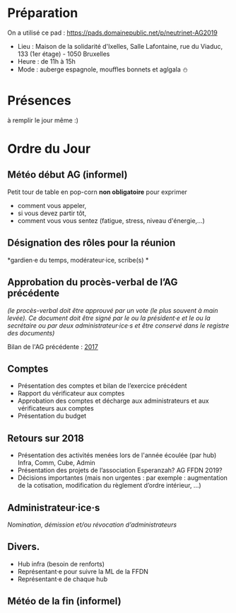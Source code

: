 <!-- TITLE: 01/26 (A.G.) -->
<!-- SUBTITLE: AG portant sur 2018/2019 General Assembly -->

# Préparation
On a utilisé ce pad : https://pads.domainepublic.net/p/neutrinet-AG2019

* Lieu : Maison de la solidarité d'Ixelles, Salle Lafontaine, rue du Viaduc, 133 (1er étage) - 1050 Bruxelles
* Heure : de 11h à 15h
* Mode : auberge espagnole, mouffles bonnets et aglgala :snowman:

# Présences
   à remplir le jour même :)
# Ordre du Jour
## Météo début AG (informel)
Petit tour de table en pop-corn **non obligatoire** pour exprimer

* comment vous appeler,
* si vous devez partir tôt,
* comment vous vous sentez (fatigue, stress, niveau d'énergie,…)

## Désignation des rôles pour la réunion
*gardien·e du temps, modérateur·ice, scribe(s) *

## Approbation du procès-verbal de l’AG précédente
*(le procès-verbal doit être approuvé par un vote (le plus souvent à
main levée). Ce document doit être signé par le ou la président·e et le
ou la secrétaire ou par deux administrateur·ice·s et être conservé dans
le registre des documents)*

Bilan de l'AG précédente : [2017](https://wiki.neutrinet.be/pvs/2017/12-17)


## Comptes

* Présentation des comptes et bilan de l’exercice précédent  
* Rapport du vérificateur aux comptes
* Approbation des comptes et décharge aux administrateurs et aux vérificateurs aux comptes 
* Présentation du budget

## Retours sur 2018

* Présentation des activités menées lors de l'année écoulée (par hub) Infra, Comm, Cube, Admin
* Présentation des projets de l’association  Esperanzah? AG FFDN 2019?
* Décisions importantes (mais non urgentes : par exemple : augmentation de la cotisation, modification du règlement d’ordre intérieur, ...)

## Administrateur·ice·s
*Nomination, démission et/ou révocation d’administrateurs*

## Divers.

* Hub infra (besoin de renforts)
* Représentant·e pour suivre la ML de la FFDN
* Représentant·e de chaque hub

## Météo de la fin (informel)




